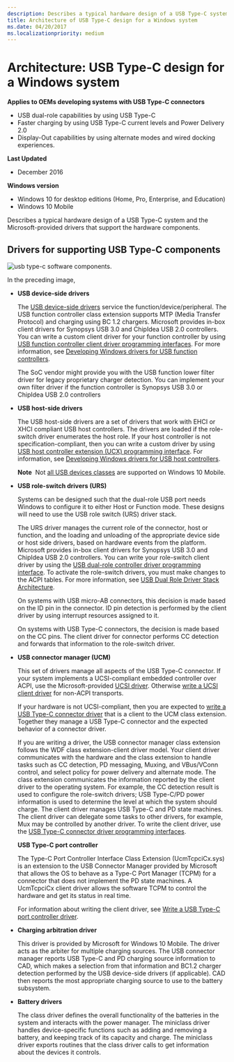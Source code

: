 ```yaml
---
description: Describes a typical hardware design of a USB Type-C system and the Microsoft-provided drivers that support the hardware components.
title: Architecture of USB Type-C design for a Windows system
ms.date: 04/20/2017
ms.localizationpriority: medium
---
```


# Architecture: USB Type-C design for a Windows system


**Applies to OEMs developing systems with USB Type-C connectors**

-   USB dual-role capabilities by using USB Type-C
-   Faster charging by using USB Type-C current levels and Power Delivery 2.0
-   Display-Out capabilities by using alternate modes and wired docking experiences.

**Last Updated**

-   December 2016

**Windows version**

-   Windows 10 for desktop editions (Home, Pro, Enterprise, and Education)
-   Windows 10 Mobile

Describes a typical hardware design of a USB Type-C system and the Microsoft-provided drivers that support the hardware components.

## <a href="" id="drivers"></a>Drivers for supporting USB Type-C components


![usb type-c software components.](images/type-c-arch.png)

In the preceding image,

-   **USB device-side drivers**

    The [USB device-side drivers](usb-device-side-drivers-in-windows.md) service the function/device/peripheral. The USB function controller class extension supports MTP (Media Transfer Protocol) and charging using BC 1.2 chargers. Microsoft provides in-box client drivers for Synopsys USB 3.0 and ChipIdea USB 2.0 controllers. You can write a custom client driver for your function controller by using [USB function controller client driver programming interfaces](/previous-versions/windows/hardware/drivers/mt188010(v=vs.85)). For more information, see [Developing Windows drivers for USB function controllers](developing-windows-drivers-for-usb-function-controllers.md).

    The SoC vendor might provide you with the USB function lower filter driver for legacy proprietary charger detection. You can implement your own filter driver if the function controller is Synopsys USB 3.0 or ChipIdea USB 2.0 controllers

-   **USB host-side drivers**

    The USB host-side drivers are a set of drivers that work with EHCI or XHCI compliant USB host controllers. The drivers are loaded if the role-switch driver enumerates the host role. If your host controller is not specification-compliant, then you can write a custom driver by using [USB host controller extension (UCX) programming interface](/previous-versions/windows/hardware/drivers/mt188009(v=vs.85)). For information, see [Developing Windows drivers for USB host controllers](developing-windows-drivers-for-usb-host-controllers.md).

    **Note**  Not [all USB devices classes](supported-usb-classes.md) are supported on Windows 10 Mobile.

     

-   **USB role-switch drivers (URS)**

    Systems can be designed such that the dual-role USB port needs Windows to configure it to either Host or Function mode. These designs will need to use the USB role switch (URS) driver stack.

    The URS driver manages the current role of the connector, host or function, and the loading and unloading of the appropriate device side or host side drivers, based on hardware events from the platform. Microsoft provides in-box client drivers for Synopsys USB 3.0 and ChipIdea USB 2.0 controllers. You can write your role-switch client driver by using the [USB dual-role controller driver programming interface](/previous-versions/windows/hardware/drivers/mt628026(v=vs.85)). To activate the role-switch drivers, you must make changes to the ACPI tables. For more information, see [USB Dual Role Driver Stack Architecture](usb-dual-role-driver-stack-architecture.md).

    On systems with USB micro-AB connectors, this decision is made based on the ID pin in the connector. ID pin detection is performed by the client driver by using interrupt resources assigned to it.

    On systems with USB Type-C connectors, the decision is made based on the CC pins. The client driver for connector performs CC detection and forwards that information to the role-switch driver.

-   **USB connector manager (UCM)**

    This set of drivers manage all aspects of the USB Type-C connector. If your system implements a UCSI-compliant embedded controller over ACPI, use the Microsoft-provided [UCSI driver](ucsi.md). Otherwise [write a UCSI client driver](write-a-ucsi-driver.md) for non-ACPI transports.

    If your hardware is not UCSI-compliant, then you are expected to [write a USB Type-C connector driver](bring-up-a-usb-type-c-connector-on-a-windows-system.md) that is a client to the UCM class extension. Together they manage a USB Type-C connector and the expected behavior of a connector driver.

    If you are writing a driver, the USB connector manager class extension follows the WDF class extension-client driver model. Your client driver communicates with the hardware and the class extension to handle tasks such as CC detection, PD messaging, Muxing, and VBus/VConn control, and select policy for power delivery and alternate mode. The class extension communicates the information reported by the client driver to the operating system. For example, the CC detection result is used to configure the role-switch drivers; USB Type-C/PD power information is used to determine the level at which the system should charge. The client driver manages USB Type-C and PD state machines. The client driver can delegate some tasks to other drivers, for example, Mux may be controlled by another driver. To write the client driver, use the [USB Type-C connector driver programming interfaces](/previous-versions/windows/hardware/drivers/mt188011(v=vs.85)).

    **USB Type-C port controller**

    The Type-C Port Controller Interface Class Extension (UcmTcpciCx.sys) is an extension to the USB Connector Manager provided by Microsoft that allows the OS to behave as a Type-C Port Manager (TCPM) for a connector that does not implement the PD state machines. A UcmTcpciCx client driver allows the software TCPM to control the hardware and get its status in real time.

    For information about writing the client driver, see [Write a USB Type-C port controller driver](write-a-usb-type-c-port-controller-driver.md).

-   **Charging arbitration driver**

    This driver is provided by Microsoft for Windows 10 Mobile. The driver acts as the arbiter for multiple charging sources. The USB connector manager reports USB Type-C and PD charging source information to CAD, which makes a selection from that information and BC1.2 charger detection performed by the USB device-side drivers (if applicable). CAD then reports the most appropriate charging source to use to the battery subsystem.

-   **Battery drivers**

    The class driver defines the overall functionality of the batteries in the system and interacts with the power manager. The miniclass driver handles device-specific functions such as adding and removing a battery, and keeping track of its capacity and charge. The miniclass driver exports routines that the class driver calls to get information about the devices it controls.

 

